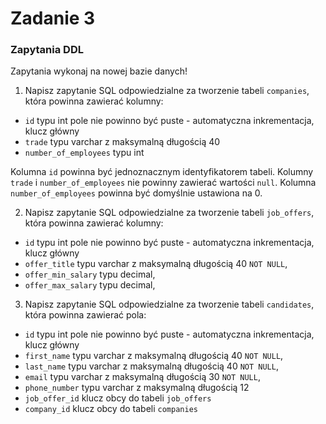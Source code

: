 # Zadanie 3

### Zapytania DDL

Zapytania wykonaj na nowej bazie danych!

1) Napisz zapytanie SQL odpowiedzialne za tworzenie tabeli `companies`, która powinna zawierać kolumny:
  - `id` typu int pole nie powinno być puste - automatyczna inkrementacja, klucz główny
  - `trade` typu varchar z maksymalną długością 40
  - `number_of_employees` typu int
    
Kolumna `id` powinna być jednoznacznym identyfikatorem tabeli. Kolumny `trade` i `number_of_employees` nie powinny zawierać wartości `null`. Kolumna `number_of_employees` powinna być domyślnie ustawiona na 0.


2) Napisz zapytanie SQL odpowiedzialne za tworzenie tabeli `job_offers`, która powinna zawierać kolumny:
  - `id` typu int pole nie powinno być puste - automatyczna inkrementacja, klucz główny
  - `offer_title` typu varchar z maksymalną długością 40 `NOT NULL`,
  - `offer_min_salary` typu decimal,
  - `offer_max_salary` typu decimal,

3) Napisz zapytanie SQL odpowiedzialne za tworzenie tabeli `candidates`, która powinna zawierać pola:
 - `id` typu int pole nie powinno być puste - automatyczna inkrementacja, klucz główny
 - `first_name` typu varchar z maksymalną długością 40 `NOT NULL`,
 - `last_name` typu varchar z maksymalną długością 40 `NOT NULL`,
 - `email` typu varchar z maksymalną długością 30 `NOT NULL`,
 - `phone_number` typu varchar z maksymalną długością 12
 - `job_offer_id` klucz obcy do tabeli `job_offers` 
 - `company_id` klucz obcy do tabeli `companies`
